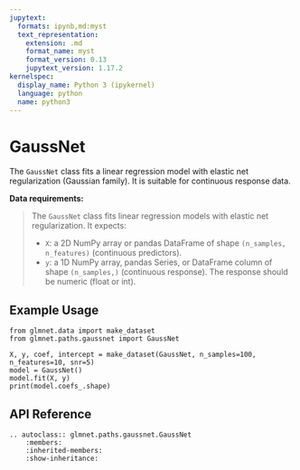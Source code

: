 ```yaml
---
jupytext:
  formats: ipynb,md:myst
  text_representation:
    extension: .md
    format_name: myst
    format_version: 0.13
    jupytext_version: 1.17.2
kernelspec:
  display_name: Python 3 (ipykernel)
  language: python
  name: python3
---
```


# GaussNet

The `GaussNet` class fits a linear regression model with elastic net regularization (Gaussian family). It is suitable for continuous response data.

**Data requirements:**
> The `GaussNet` class fits linear regression models with elastic net regularization. It expects:
> - `X`: a 2D NumPy array or pandas DataFrame of shape `(n_samples, n_features)` (continuous predictors).
> - `y`: a 1D NumPy array, pandas Series, or DataFrame column of shape `(n_samples,)` (continuous response).
> The response should be numeric (float or int).

## Example Usage

```{code-cell} ipython3
from glmnet.data import make_dataset
from glmnet.paths.gaussnet import GaussNet

X, y, coef, intercept = make_dataset(GaussNet, n_samples=100, n_features=10, snr=5)
model = GaussNet()
model.fit(X, y)
print(model.coefs_.shape)
```

## API Reference

```{eval-rst}
.. autoclass:: glmnet.paths.gaussnet.GaussNet
    :members:
    :inherited-members:
    :show-inheritance:
```

